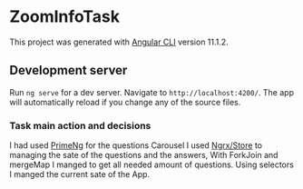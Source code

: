 # ZoomInfoTask

This project was generated with [Angular CLI](https://github.com/angular/angular-cli) version 11.1.2.

## Development server

Run `ng serve` for a dev server. Navigate to `http://localhost:4200/`. The app will automatically reload if you change any of the source files.


### Task main action and decisions

I had used [PrimeNg](https://www.primefaces.org/) for the questions Carousel
I used [Ngrx/Store](https://ngrx.io/) to managing the sate of the questions and the answers,
With ForkJoin and mergeMap I manged to get all needed amount of questions.
Using selectors I manged the current sate of the App.
